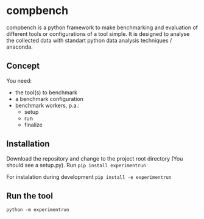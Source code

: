 compbench
====

compbench is a python framework to make benchmarking and evaluation of
different tools or configurations of a tool simple. It is designed to analyse
the collected data with standart python data analysis techniques / anaconda.

Concept
----

You need:

* the tool(s) to benchmark
* a benchmark configuration
* benchmark workers, p.a.:
	* setup
	* run
	* finalize

Installation
----

Download the repository and change to the project root directory (You should
see a setup.py). Run
```pip install experimentrun```

For instalation during development
```pip install -e experimentrun```

Run the tool
----
```python -m experimentrun```

